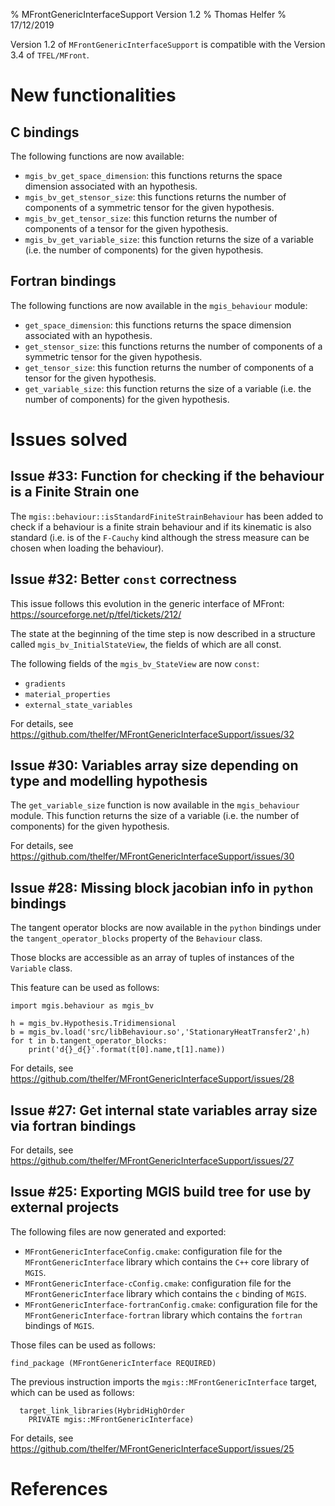 % MFrontGenericInterfaceSupport Version 1.2 
% Thomas Helfer
% 17/12/2019

Version 1.2 of `MFrontGenericInterfaceSupport` is compatible with the
Version 3.4 of `TFEL/MFront`.

# New functionalities

## C bindings

The following functions are now available:

- `mgis_bv_get_space_dimension`: this functions returns the space
  dimension associated with an hypothesis.
- `mgis_bv_get_stensor_size`: this functions returns the number of
  components of a symmetric tensor for the given hypothesis.
- `mgis_bv_get_tensor_size`: this function returns the number of
  components of a tensor for the given hypothesis.
- `mgis_bv_get_variable_size`: this function returns the size of a
  variable (i.e. the number of components) for the given hypothesis.

## Fortran bindings

The following functions are now available in the `mgis_behaviour`
module:

- `get_space_dimension`: this functions returns the space
  dimension associated with an hypothesis.
- `get_stensor_size`: this functions returns the number of
  components of a symmetric tensor for the given hypothesis.
- `get_tensor_size`: this function returns the number of
  components of a tensor for the given hypothesis.
- `get_variable_size`: this function returns the size of a
  variable (i.e. the number of components) for the given hypothesis.

# Issues solved

## Issue #33: Function for checking if the behaviour is a Finite Strain one

The `mgis::behaviour::isStandardFiniteStrainBehaviour` has been added to
check if a behaviour is a finite strain behaviour and if its kinematic
is also standard (i.e. is of the `F-Cauchy` kind although the stress
measure can be chosen when loading the behaviour).

## Issue #32: Better `const` correctness

This issue follows this evolution in the generic interface of MFront:
<https://sourceforge.net/p/tfel/tickets/212/>

The state at the beginning of the time step is now described in a
structure called `mgis_bv_InitialStateView`, the fields of which are all
const.

The following fields of the `mgis_bv_StateView` are now `const`:

- `gradients`
- `material_properties`
- `external_state_variables`

For details, see <https://github.com/thelfer/MFrontGenericInterfaceSupport/issues/32>

## Issue #30: Variables array size depending on type and modelling hypothesis

The `get_variable_size` function is now available in the
`mgis_behaviour` module. This function returns the size of a variable
(i.e. the number of components) for the given hypothesis.

For details, see <https://github.com/thelfer/MFrontGenericInterfaceSupport/issues/30>

## Issue #28: Missing block jacobian info in `python` bindings

The tangent operator blocks are now available in the `python` bindings
under the `tangent_operator_blocks` property of the `Behaviour` class.

Those blocks are accessible as an array of tuples of instances of the
`Variable` class.

This feature can be used as follows:

~~~~{.python}
import mgis.behaviour as mgis_bv

h = mgis_bv.Hypothesis.Tridimensional
b = mgis_bv.load('src/libBehaviour.so','StationaryHeatTransfer2',h)
for t in b.tangent_operator_blocks:
    print('d{}_d{}'.format(t[0].name,t[1].name))
~~~~

For details, see <https://github.com/thelfer/MFrontGenericInterfaceSupport/issues/28>

## Issue #27: Get internal state variables array size via fortran bindings

For details, see <https://github.com/thelfer/MFrontGenericInterfaceSupport/issues/27>

## Issue #25: Exporting MGIS build tree for use by external projects

The following files are now generated and exported:

- `MFrontGenericInterfaceConfig.cmake`: configuration file for the
  `MFrontGenericInterface` library which contains the `C++` core library
  of `MGIS`.
- `MFrontGenericInterface-cConfig.cmake`: configuration file for the
  `MFrontGenericInterface` library which contains the `c` binding of
  `MGIS`.
- `MFrontGenericInterface-fortranConfig.cmake`: configuration file for
  the `MFrontGenericInterface-fortran` library which contains the
  `fortran` bindings of `MGIS`.

Those files can be used as follows:

~~~~{.cmake}
find_package (MFrontGenericInterface REQUIRED)
~~~~

The previous instruction imports the `mgis::MFrontGenericInterface` target, which can be used as follows:

~~~~{.cmake}
  target_link_libraries(HybridHighOrder
	PRIVATE mgis::MFrontGenericInterface)
~~~~

For details, see <https://github.com/thelfer/MFrontGenericInterfaceSupport/issues/25>

# References